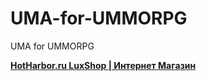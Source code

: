 # UMA-for-UMMORPG
UMA for UMMORPG

<a href="https://hotharbor.ru/?ref#ghbres"> <strong>HotHarbor.ru LuxShop | Интернет Магазин </strong></a> 
